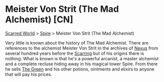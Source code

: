 # Meister Von Strit (The Mad Alchemist) [CN]
[Scarred World](./scarred-world.md) > [Spire](./trade-partner-1.md) > Meister Von Strit (The Mad Alchemist)

Very little is known about the history of The Mad Alchemist. There are references to the alchemist  Meister Von Strit in the archives of [Nexus](./city.md) from several hundred years before the [Scarring](./scarred-world.md) but of his origins there is nothing. What is known is that he's a powerful arcanist, a master alchemist and a complete recluse hiding away in his magical tower Spire. From there he sells [The Green](./green.md) and his other potions, ointments and elixirs to anyone that will pay his prices.
